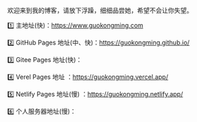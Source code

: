 欢迎来到我的博客，请放下浮躁，细细品尝她，希望不会让你失望。

1️⃣ 主地址(快)：https://www.guokongming.com

2️⃣ GitHub Pages 地址(中、快)：https://guokongming.github.io/

3️⃣ Gitee Pages 地址(快)：

4️⃣ Verel Pages 地址 ：https://guokongming.vercel.app/

5️⃣ Netlify Pages 地址(慢) ：https://guokongming.netlify.app/

6️⃣ 个人服务器地址(慢)：

